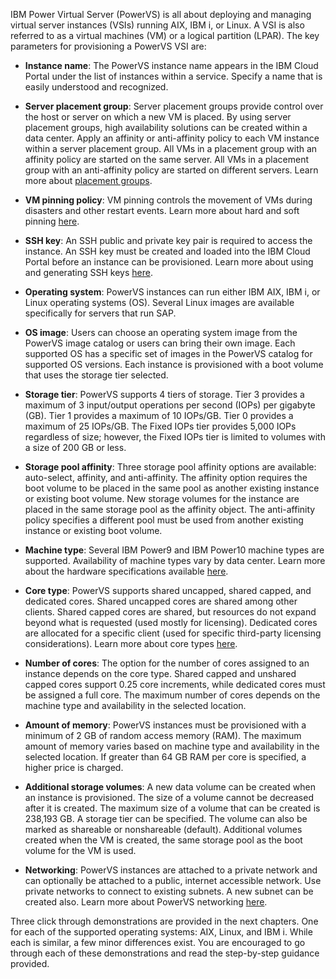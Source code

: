  IBM Power Virtual Server (PowerVS) is all about deploying and managing virtual server instances (VSIs) running AIX, IBM i, or Linux. A VSI is also referred to as a virtual machines (VM) or a logical partition (LPAR). The key parameters for provisioning a PowerVS VSI are:

- **Instance name**: The PowerVS instance name appears in the IBM Cloud Portal under the list of instances within a service. Specify a name that is easily understood and recognized.

- **Server placement group**: Server placement groups provide control over the host or server on which a new VM is placed. By using server placement groups, high availability solutions can be created within a data center. Apply an affinity or anti-affinity policy to each VM instance within a server placement group. All VMs in a placement group with an affinity policy are started on the same server. All VMs in a placement group with an anti-affinity policy are started on different servers. Learn more about <a href="https://cloud.ibm.com/docs/power-iaas?topic=power-iaas-placement-groups" target="_blank">placement groups</a>.

- **VM pinning policy**: VM pinning controls the movement of VMs during disasters and other restart events. Learn more about hard and soft pinning <a href="https://cloud.ibm.com/docs/power-iaas?topic=power-iaas-power-iaas-faqs#pinning" target="_blank">here</a>.

- **SSH key**: An SSH public and private key pair is required to access the instance. An SSH key must be created and loaded into the IBM Cloud Portal before an instance can be provisioned. Learn more about using and generating SSH keys <a href="https://cloud.ibm.com/docs/ssh-keys?topic=ssh-keys-adding-an-ssh-key" target="_blank">here</a>.

- **Operating system**: PowerVS instances can run either IBM AIX, IBM i, or Linux operating systems (OS). Several Linux images are available specifically for servers that run SAP.

- **OS image**: Users can choose an operating system image from the PowerVS image catalog or users can bring their own image. Each supported OS has a specific set of images in the PowerVS catalog for supported OS versions. Each instance is provisioned with a boot volume that uses the storage tier selected.

- **Storage tier**: PowerVS supports 4 tiers of storage. Tier 3 provides a maximum of 3 input/output operations per second (IOPs) per gigabyte (GB). Tier 1 provides a maximum of 10 IOPs/GB. Tier 0 provides a maximum of 25 IOPs/GB. The Fixed IOPs tier provides 5,000 IOPs regardless of size; however, the Fixed IOPs tier is limited to volumes with a size of 200 GB or less.

- **Storage pool affinity**: Three storage pool affinity options are available: auto-select, affinity, and anti-affinity. The affinity option requires the boot volume to be placed in the same pool as another existing instance or existing boot volume. New storage volumes for the instance are placed in the same storage pool as the affinity object. The anti-affinity policy specifies a different pool must be used from another existing instance or existing boot volume.

- **Machine type**: Several IBM Power9 and IBM Power10 machine types are supported. Availability of machine types vary by data center. Learn more about the hardware specifications available <a href="https://cloud.ibm.com/docs/power-iaas?topic=power-iaas-about-power-iaas#hardware-specifications-on-cloud" target="_blank">here</a>.

- **Core type**: PowerVS supports shared uncapped, shared capped, and dedicated cores. Shared uncapped cores are shared among other clients. Shared capped cores are shared, but resources do not expand beyond what is requested (used mostly for licensing). Dedicated cores are allocated for a specific client (used for specific third-party licensing considerations). Learn more about core types <a href="https://cloud.ibm.com/docs/power-iaas?topic=power-iaas-power-iaas-faqs#processor" target="_blank">here</a>.

- **Number of cores**: The option for the number of cores assigned to an instance depends on the core type. Shared capped and unshared capped cores support 0.25 core increments, while dedicated cores must be assigned a full core. The maximum number of cores depends on the machine type and availability in the selected location.

- **Amount of memory**: PowerVS instances must be provisioned with a minimum of 2 GB of random access memory (RAM). The maximum amount of memory varies based on machine type and availability in the selected location. If greater than 64 GB RAM per core is specified, a higher price is charged.

- **Additional storage volumes**: A new data volume can be created when an instance is provisioned. The size of a volume cannot be decreased after it is created. The maximum size of a volume that can be created is 238,193 GB. A storage tier can be specified. The volume can also be marked as shareable or nonshareable (default). Additional volumes created when the VM is created, the same storage pool as the boot volume for the VM is used.

- **Networking**: PowerVS instances are attached to a private network and can optionally be attached to a public, internet accessible network. Use private networks to connect to existing subnets. A new subnet can be created also. Learn more about PowerVS networking <a href="https://cloud.ibm.com/docs/power-iaas?topic=power-iaas-network-architecture-diagrams" target="_blank">here</a>.

Three click through demonstrations are provided in the next chapters. One for each of the supported operating systems: AIX, Linux, and IBM i. While each is similar, a few minor differences exist. You are encouraged to go through each of these demonstrations and read the step-by-step guidance provided.
